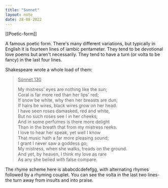```yaml
---
title: "Sonnet"
layout: note
date: 28-08-2022
---
```


[[Poetic-form]] 

A famous poetic form. There's many different variations, but typically in English it is fourteen lines of iambic pentameter. They tend to be devotional love poems but aren't necessarily. They tend to have a turn (or volta to be fancy) in the last four lines.

Shakespeare wrote a whole load of them:

> <u>Sonnet 130</u>  
>   
> My mistress' eyes are nothing like the sun;  
> Coral is far more red than her lips' red;  
> If snow be white, why then her breasts are dun;  
> If hairs be wires, black wires grow on her head.  
> I have seen roses damasked, red and white,  
> But no such roses see I in her cheeks;  
> And in some perfumes is there more delight  
> Than in the breath that from my mistress reeks.  
> I love to hear her speak, yet well I know  
> That music hath a far more pleasing sound;  
> I grant I never saw a goddess go;  
> My mistress, when she walks, treads on the ground.  
> And yet, by heaven, I think my love as rare  
> As any she belied with false compare.  

The rhyme scheme here is ababcdcdefefgg, with alternating rhymes followed by a rhyming couplet. You can see the volta in the last two lines- the turn away from insults and into praise.
